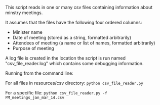 
This script reads in one or many csv files containing information about minstry meetings.

It assumes that the files have the following four ordered columns:
   - Minister name
   - Date of meeting (stored as a string, formatted arbitrarily)
   - Attendees of meeting (a name or list of names, formatted arbitrarily)
   - Purpose of meeting

A log file is created in the location the script is run named "csv_file_reader.log"
which contains some debugging information.


Running from the command line:

For all files in resources/csv directory:
`python csv_file_reader.py`

For a specific file:
`python csv_file_reader.py -f PM_meetings_jan_mar_14.csv`

